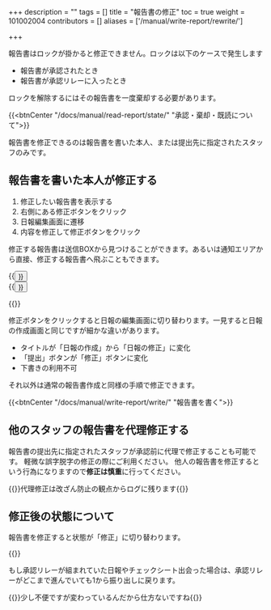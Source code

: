 +++
description = ""
tags = []
title = "報告書の修正"
toc = true
weight = 101002004
contributors = []
aliases = ['/manual/write-report/rewrite/']

+++

報告書はロックが掛かると修正できません。ロックは以下のケースで発生します

- 報告書が承認されたとき
- 報告書が承認リレーに入ったとき

ロックを解除するにはその報告書を一度棄却する必要があります。

{{<btnCenter "/docs/manual/read-report/state/" "承認・棄却・既読について">}}

報告書を修正できるのは報告書を書いた本人、または提出先に指定されたスタッフのみです。

## 報告書を書いた本人が修正する

1. 修正したい報告書を表示する
1. 右側にある修正ボタンをクリック
1. 日報編集画面に遷移
1. 内容を修正して修正ボタンをクリック

修正する報告書は送信BOXから見つけることができます。あるいは通知エリアから直接、修正する報告書へ飛ぶこともできます。

<div class="row justify-content-center">
<div class="col-sm-16 col-md-5">{{<button "/docs/manual/read-report/list/" "保存BOXについて">}}</div>
<div class="col-sm-16 col-md-6">{{<button "/docs/manual/notice/app/" "アプリ内通知">}}</div>
</div>

{{<appscreen filename="edit" title="修正したい日報を選択します。ここでは送信BOXから探す手順ですが直接URLを開いてもいいですし、通知エリアからジャンプしても良いです"  >}}

修正ボタンをクリックすると日報の編集画面に切り替わります。一見すると日報の作成画面と同じですが細かな違いがあります。

- タイトルが「日報の作成」から「日報の修正」に変化
- 「提出」ボタンが「修正」ボタンに変化
- 下書きの利用不可

それ以外は通常の報告書作成と同様の手順で修正できます。

{{<btnCenter "/docs/manual/write-report/write/" "報告書を書く">}}


## 他のスタッフの報告書を代理修正する

報告書の提出先に指定されたスタッフが承認前に代理で修正することも可能です。
軽微な誤字脱字の修正の際にご利用ください。
他人の報告書を修正するという行為になりますので**修正は慎重**に行ってください。

{{<alice pos="right" icon="shield">}}代理修正は改ざん防止の観点からログに残ります{{</alice>}}


## 修正後の状態について

報告書を修正すると状態が「修正」に切り替わります。

{{<appscreen filename="report-status-change" title="修正された日報やチェックシートは状態が「修正」になります"  >}}

もし承認リレーが組まれていた日報やチェックシート出会った場合は、承認リレーがどこまで進んでいても1から振り出しに戻ります。

{{<alice pos="right" icon="default">}}少し不便ですが変わっているんだから仕方ないですね{{</alice>}}
